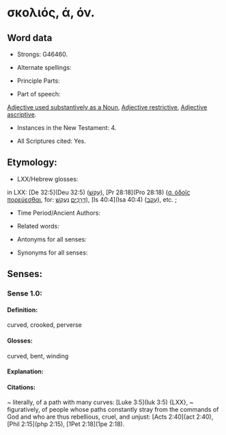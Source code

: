 # σκολιός, ά, όν. 

<!-- Status: S2=NeedsReview -->
<!-- Lexica used for edits: BDAG LN FFM BN LSJM MM   -->

## Word data

* Strongs: G46460.

* Alternate spellings:



* Principle Parts: 


* Part of speech: 

[Adjective used substantively as a Noun](http://ugg.readthedocs.io/en/latest/noun_substantive_adj.html),
[Adjective restrictive](http://ugg.readthedocs.io/en/latest/adjective_restrictive.html),
[Adjective ascriptive](http://ugg.readthedocs.io/en/latest/adjective_ascriptive.html).

* Instances in the New Testament: 4.

* All Scriptures cited: Yes.

## Etymology: 


* LXX/Hebrew glosses: 

in LXX: [De 32:5](Deu 32:5) ([עִקֵּשׁ](//en-uhl/H6141)), [Pr 28:18](Pro 28:18) ([σ. ὁδοῖς πορεύεσθαι](), for: [דְּרָכַיׅם](//en-uhl/H1870) [נֶעֱקַשׁ](//en-uhl/H6140)), [Is 40:4](Isa 40:4) ([עָקֹב](//en-uhl/H6121)), etc. ; 

* Time Period/Ancient Authors: 


* Related words: 

* Antonyms for all senses:

* Synonyms for all senses: 


## Senses: 


### Sense  1.0: 

#### Definition: 

curved, crooked, perverse

#### Glosses: 

curved, bent, winding

#### Explanation: 


#### Citations: 

~ literally, of a path with many curves: [Luke 3:5](luk 3:5) {LXX},
~ figuratively, of people whose paths constantly stray from the commands of God and who are thus rebellious, cruel, and unjust: [Acts 2:40](act 2:40), [Phil 2:15](php 2:15), [1Pet 2:18](1pe 2:18).
